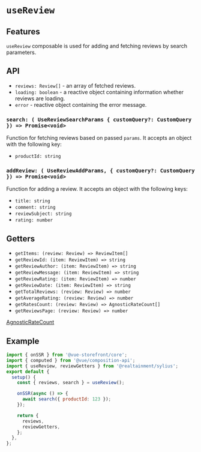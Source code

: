 # `useReview`

## Features

`useReview` composable is used for adding and fetching reviews by search parameters.

## API

- `reviews: Review[]` - an array of fetched reviews.
- `loading: boolean` - a reactive object containing information whether reviews are loading.
- `error` - reactive object containing the error message.

### `search: ( UseReviewSearchParams { customQuery?: CustomQuery }) => Promise<void>`

Function for fetching reviews based on passed `params`. It accepts an object with the following key:

- `productId: string`

### `addReview: ( UseReviewAddParams, { customQuery?: CustomQuery }) => Promise<void>`

Function for adding a review. It accepts an object with the following keys:

- `title: string`
- `comment: string`
- `reviewSubject: string`
- `rating: number`

## Getters

- `getItems: (review: Review) => ReviewItem[]`
- `getReviewId: (item: ReviewItem) => string`
- `getReviewAuthor: (item: ReviewItem) => string`
- `getReviewMessage: (item: ReviewItem) => string`
- `getReviewRating: (item: ReviewItem) => number`
- `getReviewDate: (item: ReviewItem) => string`
- `getTotalReviews: (review: Review) => number`
- `getAverageRating: (review: Review) => number`
- `getRatesCount: (review: Review) => AgnosticRateCount[]`
- `getReviewsPage: (review: Review) => number`

[AgnosticRateCount](https://docs.vuestorefront.io/v2/reference/api/core.agnosticratecount.html)

## Example

```js
import { onSSR } from '@vue-storefront/core';
import { computed } from '@vue/composition-api';
import { useReview, reviewGetters } from '@realtainment/sylius';
export default {
  setup() {
    const { reviews, search } = useReview();

    onSSR(async () => {
      await search({ productId: 123 });
    });

    return {
      reviews,
      reviewGetters,
    };
  },
};
```
